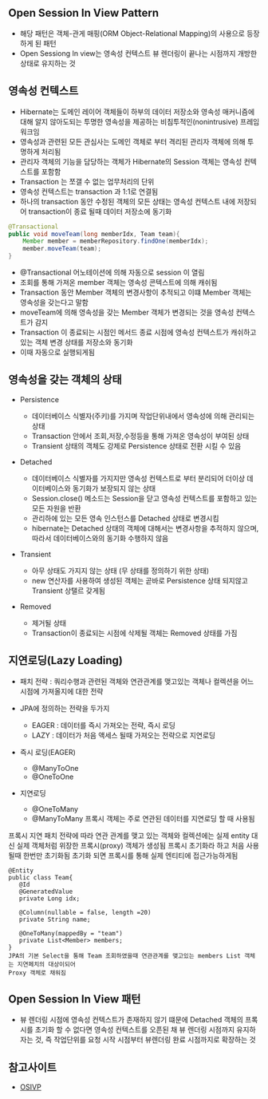 ## Open Session In View Pattern
- 해당 패턴은 객체-관게 매핑(ORM Object-Relational Mapping)의 사용으로 등장하게 된 패턴 
- Open Sessiong In view는 영속성 컨텍스트 뷰 렌더링이 끝나는 시점까지 개방한 상태로 유지하는 것

## 영속성 컨텍스트 
- Hibernate는 도메인 레이어 객체들이 하부의 데이터 저장소와 영속성 매커니즘에 대해 알지 않아도되는 투명한 
영속성을 제공하는 비침투적인(nonintrusive) 프레임워크임
- 영속성과 관련된 모든 관심사는 도메인 객체로 부터 격리된 관리자 객체에 의해 투명하게 처리됨
- 관리자 객체의 기능을 담당하는 객체가 Hibernate의 Session 객체는 영속성 컨텍스트를 포함함
- Transaction 는 쪼갤 수 없는 업무처리의 단위 
- 영속성 컨텍스트는 transaction 과 1:1로 연결됨
- 하나의 transaction 동안 수정된 객체의 모든 상태는 영속성 컨텍스트 내에 저장되어 transaction이 종료 될때 데이터 저장소에 동기화
~~~ java
@Transactional
public void moveTeam(long memberIdx, Team team){
    Member member = memberRepository.findOne(memberIdx);
    member.moveTeam(team);
}
~~~
- @Transactional 어노테이션에 의해 자동으로 session 이 열림 
- 조회를 통해 가져온 member 객체는 영속성 콘텍스트에 의해 캐쉬됨
- Transaction 동안 Member 객체의 변경사항이 추적되고 이떄 Member 객체는 영속성을 갖는다고 말함
- moveTeam에 의해 영속성을 갖는 Member 객체가 변경되는 것을 영속성 컨텍스트가 감지
- Transaction 이 종료되는 시점인 메서드 종료 시점에 영속성 컨텍스트가 캐쉬하고있는 객체 변경 상태를 저장소와 동기화
- 이때 자동으로 실행되게됨

## 영속성을 갖는 객체의 상태
- Persistence 
  - 데이터베이스 식별자(주키)를 가지며 작업단위내에서 영속성에 의해 관리되는 상태
  - Transaction 안에서 조회,저장,수정등을 통해 가져온 영속성이 부여된 상태 
  - Transient 상태의 객체도 강제로 Persistence 상태로 전환 시킬 수 있음 
  
- Detached
  - 데이터베이스 식별자를 가지지만 영속성 컨텍스트로 부터 분리되어 더이상 데이터베이스와 동기화가 보장되지 않는 상태
  - Session.close() 메소드는 Session을 닫고 영속성 컨텍스트를 포함하고 있는 모든 자원을 반환
  - 관리하에 있는 모든 영속 인스턴스를 Detached 상태로 변경시킴
  - hibernate는 Detached 상태의 객체에 대해서는 변경사항을 추적하지 않으며, 따라서 데이터베이스와의 동기화 수행하지 않음
  
- Transient
  - 아무 상태도 가지지 않는 상태 (무 상태를 정의하기 위한 상태)
  - new 연산자를 사용하여 생성된 객체는 곧바로 Persistence 상태 되지않고 Transient 상탤르 갖게됨

- Removed
   - 제거될 상태
   - Transaction이 종료되는 시점에 삭제될 객체는 Removed 상태를 가짐
 
## 지연로딩(Lazy Loading)
- 패치 전략 : 쿼리수행과 관련된 객체와 연관관계를 맺고있는 객체나 컬렉션을 어느 시점에 가져올지에 대한 전략

- JPA에 정의하는 전략을 두가지 
  - EAGER : 데이터를 즉시 가져오는 전략, 즉시 로딩
  - LAZY : 데이터가 처음 액세스 될때 가져오는 전략으로 지연로딩
  
-  즉시 로딩(EAGER)
   - @ManyToOne
   - @OneToOne
 - 지연로딩
   - @OneToMany
   - @ManyToMany
 프록시 객체는 주로 연관된 데이터를 지연로딩 할 때 사용됨
 
 프록시
 지연 패치 전략에 따라 연관 관계를 맺고 있는 객체와 컬렉션에는 실제 entity 대신 실제 객체처럼
 위장한 프록시(proxy) 객체가 생성됨
 프록시 초기화라 하고 처음 사용 될때 한번만 초기화됨  초기화 되면 프록시를 통해 실제 엔티티에 접근가능하게됨  
 
 ~~~
 @Entity
 public class Team{
    @Id
    @GeneratedValue
    private Long idx;
    
    @Column(nullable = false, length =20)
    private String name;
    
    @OneToMany(mappedBy = "team")
    private List<Member> members;
 }
 JPA의 기본 Select을 통해 Team 조회하였을때 연관관계를 맺고있는 members List 객체는 지연페치의 대상이되어
 Proxy 객체로 채워짐
 ~~~
## Open Session In View 패턴
- 뷰 렌더링 시점에 영속성 컨텍스트가 존재하지 않기 떄문에 Detached 객체의 프록시를 초기화 할 수 없다면
영속성 컨텍스트를 오픈된 채 뷰 렌더링 시점까지 유지하자는 것, 즉 작업단위를 요청 시작 시점부터 뷰렌더링 완료 시점까지로 확장하는 것
## 참고사이트
  - [OSIVP](http://kingbbode.tistory.com/27)
 